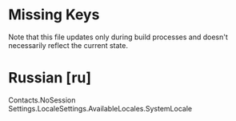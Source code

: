 # Missing Keys
Note that this file updates only during build processes and doesn't necessarily reflect the current state.

# Russian [ru]
Contacts.NoSession  
Settings.LocaleSettings.AvailableLocales.SystemLocale  

